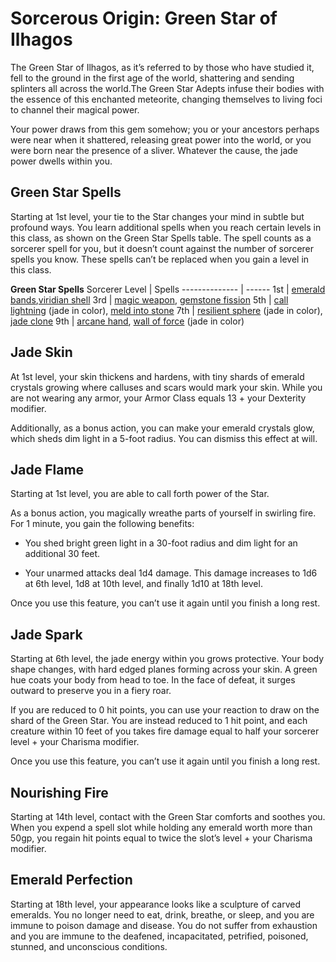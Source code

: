 # Sorcerous Origin: Green Star of Ilhagos
The Green Star of Ilhagos, as it’s referred to by those who have studied it, fell to the ground in the first age of the world, shattering and sending splinters all across the world.The Green Star Adepts infuse their bodies with the essence of this enchanted meteorite, changing themselves to living foci to channel their magical power.

Your power draws from this gem somehow; you or your ancestors perhaps were near when it shattered, releasing great power into the world, or you were born near the presence of a sliver. Whatever the cause, the jade power dwells within you.

## Green Star Spells
Starting at 1st level, your tie to the Star changes your mind in subtle but profound ways. You learn additional spells when you reach certain levels in this class, as shown on the Green Star Spells table. The spell counts as a sorcerer spell for you, but it doesn’t count against the number of sorcerer spells you know. These spells can’t be replaced when you gain a level in this class.

**Green Star Spells**
Sorcerer Level | Spells 
-------------- | ------
1st | [emerald bands](/Magic/Spells/emerald-bands.md),[viridian shell](/Magic/Spells/viridian-shell.md)
3rd | [magic weapon](https://www.dndbeyond.com/spells/magic-weapon),  [gemstone fission](/Magic/Spells/gemstone-fission.md)
5th | [call lightning](https://www.dndbeyond.com/spells/call-lightning) (jade in color), [meld into stone](https://www.dndbeyond.com/spells/meld-into-stone)
7th | [resilient sphere](https://www.dndbeyond.com/spells/resilient-sphere) (jade in color), [jade clone](/Magic/Spells/jade-clone.md)
9th | [arcane hand](https://www.dndbeyond.com/spells/arcane-hand), [wall of force](https://www.dndbeyond.com/spells/wall-of-force) (jade in color)

## Jade Skin
At 1st level, your skin thickens and hardens, with tiny shards of emerald crystals growing where calluses and scars would mark your skin. While you are not wearing any armor, your Armor Class equals 13 + your Dexterity modifier.

Additionally, as a bonus action, you can make your emerald crystals glow, which sheds dim light in a 5-foot radius. You can dismiss this effect at will.

## Jade Flame
Starting at 1st level, you are able to call forth power of the Star.

As a bonus action, you magically wreathe parts of yourself in swirling fire. For 1 minute, you gain the following benefits:

* You shed bright green light in a 30-foot radius and dim light for an additional 30 feet.

* Your unarmed attacks deal 1d4 damage. This damage increases to 1d6 at 6th level, 1d8 at 10th level, and finally 1d10 at 18th level.

Once you use this feature, you can’t use it again until you finish a long rest.

## Jade Spark
Starting at 6th level, the jade energy within you grows protective. Your body shape changes, with hard edged planes forming across your skin. A green hue coats your body from head to toe. In the face of defeat, it surges outward to preserve you in a fiery roar.

If you are reduced to 0 hit points, you can use your reaction to draw on the shard of the Green Star. You are instead reduced to 1 hit point, and each creature within 10 feet of you takes fire damage equal to half your sorcerer level + your Charisma modifier.

Once you use this feature, you can’t use it again until you finish a long rest.

## Nourishing Fire
Starting at 14th level, contact with the Green Star comforts and soothes you. When you expend a spell slot while holding any emerald worth more than 50gp, you regain hit points equal to twice the slot’s level + your Charisma modifier.

## Emerald Perfection
Starting at 18th level, your appearance looks like a sculpture of carved emeralds. You no longer need to eat, drink, breathe, or sleep, and you are immune to poison damage and disease. You do not suffer from exhaustion and you are immune to the deafened, incapacitated, petrified, poisoned, stunned, and unconscious conditions.
